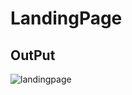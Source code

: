 # LandingPage
## OutPut
![landingpage](https://user-images.githubusercontent.com/53221378/122351211-22b14480-cf78-11eb-9619-e1bc8309d558.png)
